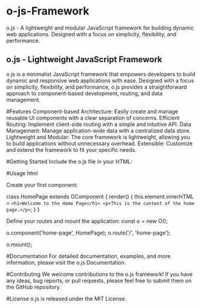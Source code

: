# o-js-Framework
o.js - A lightweight and modular JavaScript framework for building dynamic web applications. Designed with a focus on simplicity, flexibility, and performance.

<h2>o.js - Lightweight JavaScript Framework</h2>
o.js is a minimalist JavaScript framework that empowers developers to build dynamic and responsive web applications with ease. Designed with a focus on simplicity, flexibility, and performance, o.js provides a straightforward approach to component-based development, routing, and data management.

#Features
Component-based Architecture: Easily create and manage reusable UI components with a clear separation of concerns.
Efficient Routing: Implement client-side routing with a simple and intuitive API.
Data Management: Manage application-wide data with a centralized data store.
Lightweight and Modular: The core framework is lightweight, allowing you to build applications without unnecessary overhead.
Extensible: Customize and extend the framework to fit your specific needs.

#Getting Started
Include the o.js file in your HTML:

#Usage
html
<script src="https://cdn.jsdelivr.net/npm/o.js"></script>
Create your first component:

class HomePage extends OComponent {
  render() {
    this.element.innerHTML = `
      <h1>Welcome to the Home Page</h1>
      <p>This is the content of the home page.</p>
    `;
  }
}

Define your routes and mount the application:
const o = new O();

o.component('home-page', HomePage);
o.route('/', 'home-page');

o.mount();

#Documentation
For detailed documentation, examples, and more information, please visit the o.js Documentation.

#Contributing
We welcome contributions to the o.js framework! If you have any ideas, bug reports, or pull requests, please feel free to submit them on the GitHub repository.

#License
o.js is released under the MIT License.
